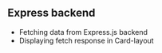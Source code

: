 ## Express backend

- Fetching data from Express.js backend
- Displaying fetch response in Card-layout
